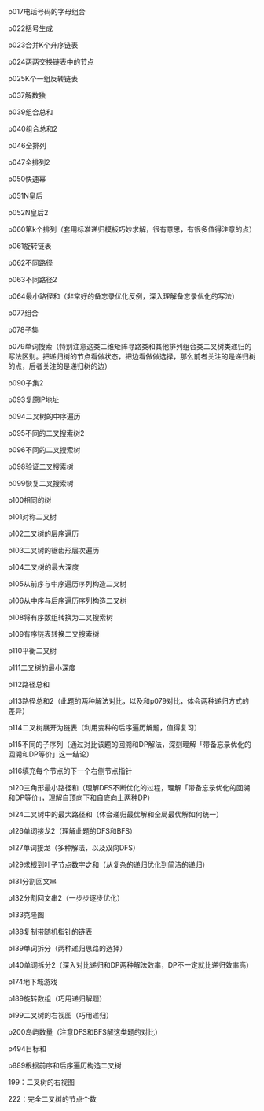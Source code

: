
p017电话号码的字母组合

p022括号生成

p023合并K个升序链表

p024两两交换链表中的节点

p025K个一组反转链表

p037解数独

p039组合总和

p040组合总和2

p046全排列

p047全排列2

p050快速幂

p051N皇后

p052N皇后2

p060第k个排列（套用标准递归模板巧妙求解，很有意思，有很多值得注意的点）

p061旋转链表

p062不同路径

p063不同路径2

p064最小路径和（非常好的备忘录优化反例，深入理解备忘录优化的写法）

p077组合

p078子集

p079单词搜索（特别注意这类二维矩阵寻路类和其他排列组合类二叉树类递归的写法区别。把递归树的节点看做状态，把边看做做选择，那么前者关注的是递归树的点，后者关注的是递归树的边）

p090子集2

p093复原IP地址

p094二叉树的中序遍历

p095不同的二叉搜索树2

p096不同的二叉搜索树

p098验证二叉搜索树

p099恢复二叉搜索树

p100相同的树

p101对称二叉树

p102二叉树的层序遍历

p103二叉树的锯齿形层次遍历

p104二叉树的最大深度

p105从前序与中序遍历序列构造二叉树

p106从中序与后序遍历序列构造二叉树

p108将有序数组转换为二叉搜索树

p109有序链表转换二叉搜索树

p110平衡二叉树

p111二叉树的最小深度

p112路径总和

p113路径总和2（此题的两种解法对比，以及和p079对比，体会两种递归方式的差异）

p114二叉树展开为链表（利用变种的后序遍历解题，值得复习）

p115不同的子序列（通过对比该题的回溯和DP解法，深刻理解「带备忘录优化的回溯和DP等价」这一结论）

p116填充每个节点的下一个右侧节点指针

p120三角形最小路径和（理解DFS不断优化的过程，理解「带备忘录优化的回溯和DP等价」，理解自顶向下和自底向上两种DP）

p124二叉树中的最大路径和（体会递归最优解和全局最优解如何统一）

p126单词接龙2（理解此题的DFS和BFS）

p127单词接龙（多种解法，以及双向DFS）

p129求根到叶子节点数字之和（从复杂的递归优化到简洁的递归）

p131分割回文串

p132分割回文串2（一步步逐步优化）

p133克隆图

p138复制带随机指针的链表

p139单词拆分（两种递归思路的选择）

p140单词拆分2（深入对比递归和DP两种解法效率，DP不一定就比递归效率高）

p174地下城游戏

p189旋转数组（巧用递归解题）

p199二叉树的右视图（巧用递归）

p200岛屿数量（注意DFS和BFS解这类题的对比）

p494目标和

p889根据前序和后序遍历构造二叉树

199：二叉树的右视图

222：完全二叉树的节点个数

